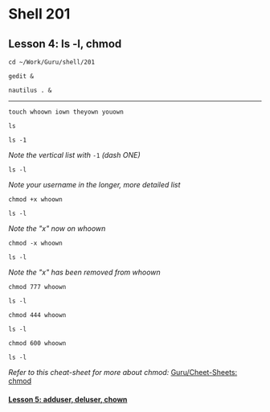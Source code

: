 # Shell 201
## Lesson 4: ls -l, chmod

`cd ~/Work/Guru/shell/201`

`gedit &`

`nautilus . &`
___

`touch whoown iown theyown youown`

`ls`

`ls -1`

*Note the vertical list with* `-1` *(dash ONE)*

`ls -l`

*Note your username in the longer, more detailed list*

`chmod +x whoown`

`ls -l`

*Note the "x" now on whoown*

`chmod -x whoown`

`ls -l`

*Note the "x" has been removed from whoown*

`chmod 777 whoown`

`ls -l`

`chmod 444 whoown`

`ls -l`

`chmod 600 whoown`

`ls -l`

*Refer to this cheat-sheet for more about chmod:* [Guru/Cheet-Sheets: chmod](https://github.com/inkVerb/Guru/blob/master/Cheat-Sheets/chmod)

#### [Lesson 5: adduser, deluser, chown](https://github.com/inkVerb/guru/blob/master/201-shell/Lesson-04.md)
